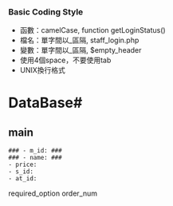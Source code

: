 ### Basic Coding Style ###
* 函數：camelCase, function getLoginStatus()
* 檔名：單字間以_區隔, staff_login.php
* 變數：單字間以_區隔, $empty_header
* 使用4個space，不要使用tab
* UNIX換行格式

# DataBase#
## main ##
    ### - m_id: ### 	
    ### - name: ###
    - price:
    - s_id:
    - at_id: 
required_option
order_num